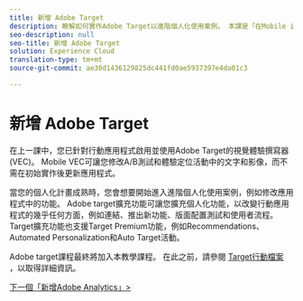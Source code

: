 ```yaml
---
title: 新增 Adobe Target
description: 瞭解如何實作Adobe Target以進階個人化使用案例。 本課是「在Mobile iOS Swift應用程式中實作Experience cloud」教學課程的一部分。
seo-description: null
seo-title: 新增 Adobe Target
solution: Experience Cloud
translation-type: tm+mt
source-git-commit: ae30d1436129825dc441fd0ae5937397e4da01c3

---
```



# 新增 Adobe Target

在上一課中，您已針對行動應用程式啟用並使用Adobe Target的視覺體驗撰寫器(VEC)。 Mobile VEC可讓您修改A/B測試和體驗定位活動中的文字和影像，而不需在初始實作後更新應用程式。

當您的個人化計畫成熟時，您會想要開始進入進階個人化使用案例，例如修改應用程式中的功能。 Adobe target擴充功能可讓您擴充個人化功能，以改變行動應用程式的幾乎任何方面，例如連結、推出新功能、版面配置測試和使用者流程。 Target擴充功能也支援Target Premium功能，例如Recommendations、Automated Personalization和Auto Target活動。

Adobe target課程最終將加入本教學課程。 在此之前，請參閱 [Target行動檔案](https://aep-sdks.gitbook.io/docs/using-mobile-extensions/adobe-target) ，以取得詳細資訊。

[下一個「新增Adobe Analytics」&gt;](analytics.md)